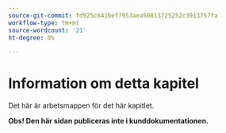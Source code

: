 ```yaml
---
source-git-commit: fd925c641bef7953aea50813725252c3913757fa
workflow-type: tm+mt
source-wordcount: '21'
ht-degree: 0%

---
```

# Information om detta kapitel

Det här är arbetsmappen för det här kapitlet.

**Obs! Den här sidan publiceras inte i kunddokumentationen.**
